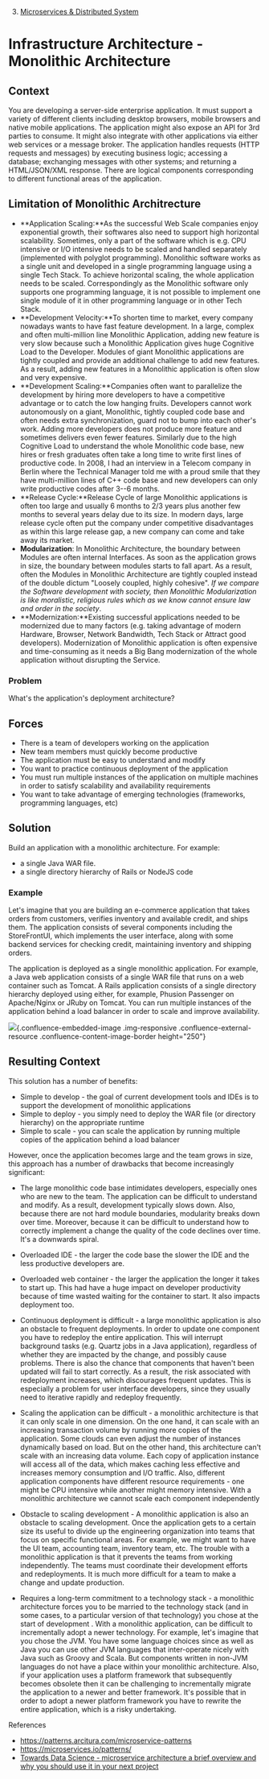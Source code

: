 




3.  [Microservices & Distributed
    System](Microservice-DistributedSystem.html)


Infrastructure Architecture - Monolithic Architecture
===================================================


 
Context
-------

You are developing a server-side enterprise application. It must support
a variety of different clients including desktop browsers, mobile
browsers and native mobile applications. The application might also
expose an API for 3rd parties to consume. It might also integrate with
other applications via either web services or a message broker. The
application handles requests (HTTP requests and messages) by executing
business logic; accessing a database; exchanging messages with other
systems; and returning a HTML/JSON/XML response. There are logical
components corresponding to different functional areas of the
application.

Limitation of Monolithic Architrecture
--------------------------------------

-   **Application Scaling:**As the successful Web Scale companies enjoy
    exponential growth, their softwares also need to support high
    horizontal scalability. Sometimes, only a part of the software which
    is e.g. CPU intensive or I/O intensive needs to be scaled and
    handled separately (implemented with polyglot programming).
    Monolithic software works as a single unit and developed in a single
    programming language using a single Tech Stack. To achieve
    horizontal scaling, the whole application needs to be scaled.
    Correspondingly as the Monolithic software only supports one
    programming language, it is not possible to implement one single
    module of it in other programming language or in other Tech Stack.
-   **Development Velocity:**To shorten time to market, every company
    nowadays wants to have fast feature development. In a large, complex
    and often multi-million line Monolithic Application, adding new
    feature is very slow because such a Monolithic Application gives
    huge Cognitive Load to the Developer. Modules of giant Monolithic
    applications are tightly coupled and provide an additional challenge
    to add new features. As a result, adding new features in a
    Monolithic application is often slow and very expensive.
-   **Development Scaling:**Companies often want to parallelize the
    development by hiring more developers to have a competitive
    advantage or to catch the low hanging fruits. Developers cannot work
    autonomously on a giant, Monolithic, tightly coupled code base and
    often needs extra synchronization, guard not to bump into each
    other's work. Adding more developers does not produce more feature
    and sometimes delivers even fewer features. Similarly due to the
    high Cognitive Load to understand the whole Monolithic code base,
    new hires or fresh graduates often take a long time to write first
    lines of productive code. In 2008, I had an interview in a Telecom
    company in Berlin where the Technical Manager told me with a proud
    smile that they have multi-million lines of C++ code base and new
    developers can only write productive codes after 3--6 months.
-   **Release Cycle:**Release Cycle of large Monolithic applications is
    often too large and usually 6 months to 2/3 years plus another few
    months to several years delay due to its size. In modern days, large
    release cycle often put the company under competitive disadvantages
    as within this large release gap, a new company can come and take
    away its market.
-   **Modularization**: In Monolithic Architecture, the boundary between
    Modules are often internal Interfaces. As soon as the application
    grows in size, the boundary between modules starts to fall apart. As
    a result, often the Modules in Monolithic Architecture are tightly
    coupled instead of the double dictum "Loosely coupled, highly
    cohesive". *If we compare the Software development with society,
    then Monolithic Modularization is like moralistic, religious rules
    which as we know cannot ensure law and order in the society*.
-   **Modernization:**Existing successful applications needed to be
    modernized due to many factors (e.g. taking advantage of modern
    Hardware, Browser, Network Bandwidth, Tech Stack or Attract good
    developers). Modernization of Monolithic application is often
    expensive and time-consuming as it needs a Big Bang modernization of
    the whole application without disrupting the Service.

### Problem

What's the application's deployment architecture?

Forces
------

-   There is a team of developers working on the application
-   New team members must quickly become productive
-   The application must be easy to understand and modify
-   You want to practice continuous deployment of the application
-   You must run multiple instances of the application on multiple
    machines in order to satisfy scalability and availability
    requirements
-   You want to take advantage of emerging technologies (frameworks,
    programming languages, etc)

Solution
--------

Build an application with a monolithic architecture. For example:

-   a single Java WAR file.
-   a single directory hierarchy of Rails or NodeJS code

### Example

Let's imagine that you are building an e-commerce application that takes
orders from customers, verifies inventory and available credit, and
ships them. The application consists of several components including the
StoreFrontUI, which implements the user interface, along with some
backend services for checking credit, maintaining inventory and shipping
orders.

The application is deployed as a single monolithic application. For
example, a Java web application consists of a single WAR file that runs
on a web container such as Tomcat. A Rails application consists of a
single directory hierarchy deployed using either, for example, Phusion
Passenger on Apache/Nginx or JRuby on Tomcat. You can run multiple
instances of the application behind a load balancer in order to scale
and improve availability.

![](https://microservices.io/i/DecomposingApplications.011.jpg){.confluence-embedded-image
.img-responsive .confluence-external-resource
.confluence-content-image-border height="250"}

Resulting Context
-----------------

This solution has a number of benefits:

-   Simple to develop - the goal of current development tools and IDEs
    is to support the development of monolithic applications
-   Simple to deploy - you simply need to deploy the WAR file (or
    directory hierarchy) on the appropriate runtime
-   Simple to scale - you can scale the application by running multiple
    copies of the application behind a load balancer

However, once the application becomes large and the team grows in size,
this approach has a number of drawbacks that become increasingly
significant:

-   The large monolithic code base intimidates developers, especially
    ones who are new to the team. The application can be difficult to
    understand and modify. As a result, development typically slows
    down. Also, because there are not hard module boundaries, modularity
    breaks down over time. Moreover, because it can be difficult to
    understand how to correctly implement a change the quality of the
    code declines over time. It's a downwards spiral.

-   Overloaded IDE - the larger the code base the slower the IDE and the
    less productive developers are.

-   Overloaded web container - the larger the application the longer it
    takes to start up. This had have a huge impact on developer
    productivity because of time wasted waiting for the container to
    start. It also impacts deployment too.

-   Continuous deployment is difficult - a large monolithic application
    is also an obstacle to frequent deployments. In order to update one
    component you have to redeploy the entire application. This will
    interrupt background tasks (e.g. Quartz jobs in a Java application),
    regardless of whether they are impacted by the change, and possibly
    cause problems. There is also the chance that components that
    haven't been updated will fail to start correctly. As a result, the
    risk associated with redeployment increases, which discourages
    frequent updates. This is especially a problem for user interface
    developers, since they usually need to iterative rapidly and
    redeploy frequently.

-   Scaling the application can be difficult - a monolithic architecture
    is that it can only scale in one dimension. On the one hand, it can
    scale with an increasing transaction volume by running more copies
    of the application. Some clouds can even adjust the number of
    instances dynamically based on load. But on the other hand, this
    architecture can't scale with an increasing data volume. Each copy
    of application instance will access all of the data, which makes
    caching less effective and increases memory consumption and I/O
    traffic. Also, different application components have different
    resource requirements - one might be CPU intensive while another
    might memory intensive. With a monolithic architecture we cannot
    scale each component independently

-   Obstacle to scaling development - A monolithic application is also
    an obstacle to scaling development. Once the application gets to a
    certain size its useful to divide up the engineering organization
    into teams that focus on specific functional areas. For example, we
    might want to have the UI team, accounting team, inventory team,
    etc. The trouble with a monolithic application is that it prevents
    the teams from working independently. The teams must coordinate
    their development efforts and redeployments. It is much more
    difficult for a team to make a change and update production.

-   Requires a long-term commitment to a technology stack - a monolithic
    architecture forces you to be married to the technology stack (and
    in some cases, to a particular version of that technology) you chose
    at the start of development . With a monolithic application, can be
    difficult to incrementally adopt a newer technology. For example,
    let's imagine that you chose the JVM. You have some language choices
    since as well as Java you can use other JVM languages that
    inter-operate nicely with Java such as Groovy and Scala. But
    components written in non-JVM languages do not have a place within
    your monolithic architecture. Also, if your application uses a
    platform framework that subsequently becomes obsolete then it can be
    challenging to incrementally migrate the application to a newer and
    better framework. It's possible that in order to adopt a newer
    platform framework you have to rewrite the entire application, which
    is a risky undertaking.

References

-   <https://patterns.arcitura.com/microservice-patterns>
-   <https://microservices.io/patterns/>
-   [Towards Data Science - microservice architecture a brief overview
    and why you should use it in your next
    project](https://towardsdatascience.com/microservice-architecture-a-brief-overview-and-why-you-should-use-it-in-your-next-project-a17b6e19adfd)



 



